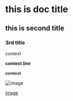 # this is doc title

## this is second title

### 3rd title

*context*

**context _line_**

~~context~~

![image](https://github.com/shiep18/EIS2020/blob/master/markdowncheatsheet.JPG)

[image](https://github.com/shiep18/EIS2020/blob/master/markdowncheatsheet.JPG)

